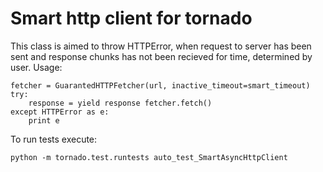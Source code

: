 # Smart http client for tornado
This class is aimed to throw HTTPError, when request to server has been sent and response chunks has not been recieved for time, determined by user.
Usage:
```shell
fetcher = GuarantedHTTPFetcher(url, inactive_timeout=smart_timeout)
try:
    response = yield response fetcher.fetch()
except HTTPError as e:
    print e
```
To run tests execute:
```
python -m tornado.test.runtests auto_test_SmartAsyncHttpClient
```
